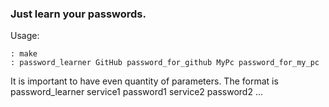 ### Just learn your passwords.
Usage:
```console
: make
: password_learner GitHub password_for_github MyPc password_for_my_pc
```
It is important to have even quantity of parameters. The format is password_learner service1 password1 service2 password2 ...

